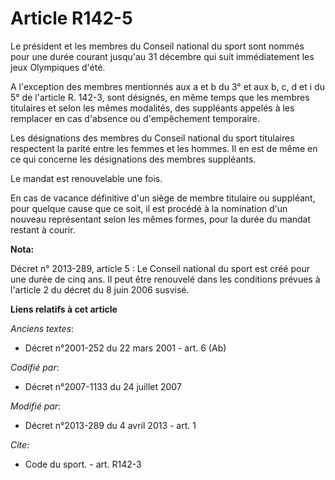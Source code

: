 # Article R142-5

Le président et les membres du Conseil national du sport sont nommés pour une durée courant jusqu'au 31 décembre qui suit
immédiatement les jeux Olympiques d'été. 

A l'exception des membres mentionnés aux a et b du 3° et aux b, c, d et i du 5° de l'article R. 142-3, sont désignés, en même
temps que les membres titulaires et selon les mêmes modalités, des suppléants appelés à les remplacer en cas d'absence ou
d'empêchement temporaire. 

Les désignations des membres du Conseil national du sport titulaires respectent la parité entre les femmes et les hommes. Il
en est de même en ce qui concerne les désignations des membres suppléants. 

Le mandat est renouvelable une fois. 

En cas de vacance définitive d'un siège de membre titulaire ou suppléant, pour quelque cause que ce soit, il est procédé à la
nomination d'un nouveau représentant selon les mêmes formes, pour la durée du mandat restant à courir.

**Nota:**

Décret n° 2013-289, article 5 : Le Conseil national du sport est créé pour une durée de cinq ans. Il peut être renouvelé dans
les conditions prévues à l'article 2 du décret du 8 juin 2006 susvisé.

**Liens relatifs à cet article**

_Anciens textes_:

  - Décret n°2001-252 du 22 mars 2001 - art. 6 (Ab)

_Codifié par_:

  - Décret n°2007-1133 du 24 juillet 2007

_Modifié par_:

  - Décret n°2013-289 du 4 avril 2013 - art. 1

_Cite_:

  - Code du sport. - art. R142-3
